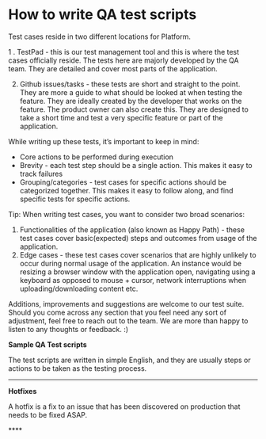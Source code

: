# How to write QA test scripts

Test cases reside in two different locations for Platform.

1 . TestPad - this is our test management tool and this is where the test cases officially reside. The tests here are majorly developed by the QA team. They are detailed and cover most parts of the application.  


2. Github issues/tasks - these tests are short and straight to the point. They are more a guide to what should be looked at when testing the feature. They are ideally created by the developer that works on the feature. The product owner can also create this. They are designed to take a short time and test a very specific feature or part of the application.  


While writing up these tests, it’s important to keep in mind:

* Core actions to be performed during execution
* Brevity - each test step should be a single action. This makes it easy to track failures
* Grouping/categories - test cases for specific actions should be categorized together. This makes it easy to follow along, and find specific tests for specific actions.

Tip: When writing test cases, you want to consider two broad scenarios: 

1. Functionalities of the application \(also known as Happy Path\) - these test cases cover basic\(expected\) steps and outcomes from usage of the application.
2. Edge cases - these test cases cover scenarios that are highly unlikely to occur during normal usage of the application. An instance would be resizing a browser window with the application open, navigating using a keyboard as opposed to mouse + cursor, network interruptions when uploading/downloading content etc.

Additions, improvements and suggestions are welcome to our test suite. Should you come across any section that you feel need any sort of adjustment, feel free to reach out to the team. We are more than happy to listen to any thoughts or feedback. :\)   


**Sample QA Test scripts**

The test scripts are written in simple English, and they are usually steps or actions to be taken as the testing process.  
****

**Hotfixes**

A hotfix is a fix to an issue that has been discovered on production that needs to be fixed ASAP. 

\*\*\*\*

